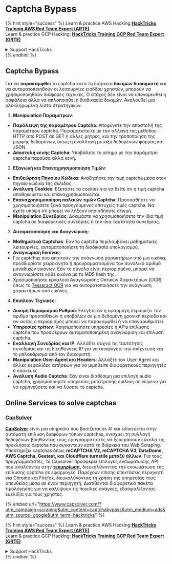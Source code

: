 # Captcha Bypass

{% hint style="success" %}
Learn & practice AWS Hacking:<img src="../.gitbook/assets/arte.png" alt="" data-size="line">[**HackTricks Training AWS Red Team Expert (ARTE)**](https://training.hacktricks.xyz/courses/arte)<img src="../.gitbook/assets/arte.png" alt="" data-size="line">\
Learn & practice GCP Hacking: <img src="../.gitbook/assets/grte.png" alt="" data-size="line">[**HackTricks Training GCP Red Team Expert (GRTE)**<img src="../.gitbook/assets/grte.png" alt="" data-size="line">](https://training.hacktricks.xyz/courses/grte)

<details>

<summary>Support HackTricks</summary>

* Check the [**subscription plans**](https://github.com/sponsors/carlospolop)!
* **Join the** 💬 [**Discord group**](https://discord.gg/hRep4RUj7f) or the [**telegram group**](https://t.me/peass) or **follow** us on **Twitter** 🐦 [**@hacktricks\_live**](https://twitter.com/hacktricks\_live)**.**
* **Share hacking tricks by submitting PRs to the** [**HackTricks**](https://github.com/carlospolop/hacktricks) and [**HackTricks Cloud**](https://github.com/carlospolop/hacktricks-cloud) github repos.

</details>
{% endhint %}

## Captcha Bypass

Για να **παρακαμφθεί** το captcha κατά τη διάρκεια **δοκιμών διακομιστή** και να αυτοματοποιηθούν οι λειτουργίες εισόδου χρηστών, μπορούν να χρησιμοποιηθούν διάφορες τεχνικές. Ο στόχος δεν είναι να υπονομευθεί η ασφάλεια αλλά να απλοποιηθεί η διαδικασία δοκιμών. Ακολουθεί μια ολοκληρωμένη λίστα στρατηγικών:

1. **Manipulation Παραμέτρων**:
* **Παράλειψη της παραμέτρου Captcha**: Αποφύγετε την αποστολή της παραμέτρου captcha. Πειραματιστείτε με την αλλαγή της μεθόδου HTTP από POST σε GET ή άλλες ρήτρες, και την τροποποίηση της μορφής δεδομένων, όπως η εναλλαγή μεταξύ δεδομένων φόρμας και JSON.
* **Αποστολή κενής Captcha**: Υποβάλετε το αίτημα με την παράμετρο captcha παρούσα αλλά κενή.
2. **Εξαγωγή και Επαναχρησιμοποίηση Τιμών**:
* **Επιθεώρηση Πηγαίου Κώδικα**: Αναζητήστε την τιμή captcha μέσα στον πηγαίο κώδικα της σελίδας.
* **Ανάλυση Cookies**: Εξετάστε τα cookies για να δείτε αν η τιμή captcha αποθηκεύεται και επαναχρησιμοποιείται.
* **Επαναχρησιμοποίηση παλαιών τιμών Captcha**: Προσπαθήστε να χρησιμοποιήσετε ξανά προηγούμενες επιτυχείς τιμές captcha. Να έχετε υπόψη ότι μπορεί να λήξουν οποιαδήποτε στιγμή.
* **Manipulation Συνεδρίας**: Δοκιμάστε να χρησιμοποιήσετε την ίδια τιμή captcha σε διαφορετικές συνεδρίες ή την ίδια ταυτότητα συνεδρίας.
3. **Αυτοματοποίηση και Αναγνώριση**:
* **Μαθηματικά Captchas**: Εάν το captcha περιλαμβάνει μαθηματικές λειτουργίες, αυτοματοποιήστε τη διαδικασία υπολογισμού.
* **Αναγνώριση Εικόνας**:
* Για captchas που απαιτούν την ανάγνωση χαρακτήρων από μια εικόνα, προσδιορίστε χειροκίνητα ή προγραμματισμένα τον συνολικό αριθμό μοναδικών εικόνων. Εάν το σύνολο είναι περιορισμένο, μπορεί να αναγνωρίσετε κάθε εικόνα με το MD5 hash της.
* Χρησιμοποιήστε εργαλεία Αναγνώρισης Οπτικών Χαρακτήρων (OCR) όπως το [Tesseract OCR](https://github.com/tesseract-ocr/tesseract) για να αυτοματοποιήσετε την ανάγνωση χαρακτήρων από εικόνες.
4. **Επιπλέον Τεχνικές**:
* **Δοκιμή Περιορισμού Ρυθμού**: Ελέγξτε αν η εφαρμογή περιορίζει τον αριθμό προσπαθειών ή υποβολών σε μια δεδομένη χρονική περίοδο και αν αυτός ο περιορισμός μπορεί να παρακαμφθεί ή να επαναρυθμιστεί.
* **Υπηρεσίες τρίτων**: Χρησιμοποιήστε υπηρεσίες ή APIs επίλυσης captcha που προσφέρουν αυτοματοποιημένη αναγνώριση και επίλυση captcha.
* **Εναλλαγή Συνεδρίας και IP**: Αλλάξτε συχνά τις ταυτότητες συνεδρίας και τις διευθύνσεις IP για να αποφύγετε την ανίχνευση και το μπλοκάρισμα από τον διακομιστή.
* **Manipulation User-Agent και Headers**: Αλλάξτε τον User-Agent και άλλες κεφαλίδες αιτήσεων για να μιμηθείτε διαφορετικούς περιηγητές ή συσκευές.
* **Ανάλυση Audio Captcha**: Εάν είναι διαθέσιμη μια επιλογή audio captcha, χρησιμοποιήστε υπηρεσίες μετατροπής ομιλίας σε κείμενο για να ερμηνεύσετε και να λύσετε το captcha.

## Online Services to solve captchas

### [CapSolver](https://www.capsolver.com/?utm\_source=google\&utm\_medium=ads\&utm\_campaign=scraping\&utm\_term=hacktricks\&utm\_content=captchabypass)

[**CapSolver**](https://www.capsolver.com/?utm\_source=google\&utm\_medium=ads\&utm\_campaign=scraping\&utm\_term=hacktricks\&utm\_content=captchabypass) είναι μια υπηρεσία που βασίζεται σε AI και ειδικεύεται στην αυτόματη επίλυση διαφόρων τύπων captchas, ενισχύει τη συλλογή δεδομένων βοηθώντας τους προγραμματιστές να ξεπεράσουν εύκολα τις προκλήσεις captcha που συναντούν κατά τη διάρκεια του Web Scraping. Υποστηρίζει captchas όπως **reCAPTCHA V2, reCAPTCHA V3, DataDome, AWS Captcha, Geetest, και Cloudflare turnstile μεταξύ άλλων**. Για τους προγραμματιστές, το Capsolver προσφέρει επιλογές ενσωμάτωσης API που αναλύονται στην [**τεκμηρίωση**](https://docs.capsolver.com/?utm\_source=github\&utm\_medium=banner\_github\&utm\_campaign=fcsrv)**,** διευκολύνοντας την ενσωμάτωση της επίλυσης captcha σε εφαρμογές. Παρέχουν επίσης επεκτάσεις περιηγητή για [Chrome](https://chromewebstore.google.com/detail/captcha-solver-auto-captc/pgojnojmmhpofjgdmaebadhbocahppod) και [Firefox](https://addons.mozilla.org/es/firefox/addon/capsolver-captcha-solver/), διευκολύνοντας τη χρήση της υπηρεσίας τους απευθείας μέσα σε έναν περιηγητή. Διατίθενται διαφορετικά πακέτα τιμολόγησης για να καλύψουν τις ποικίλες ανάγκες, εξασφαλίζοντας ευελιξία για τους χρήστες.

{% embed url="https://www.capsolver.com/?utm_campaign=scraping&utm_content=captchabypass&utm_medium=ads&utm_source=google&utm_term=hacktricks" %}

{% hint style="success" %}
Learn & practice AWS Hacking:<img src="../.gitbook/assets/arte.png" alt="" data-size="line">[**HackTricks Training AWS Red Team Expert (ARTE)**](https://training.hacktricks.xyz/courses/arte)<img src="../.gitbook/assets/arte.png" alt="" data-size="line">\
Learn & practice GCP Hacking: <img src="../.gitbook/assets/grte.png" alt="" data-size="line">[**HackTricks Training GCP Red Team Expert (GRTE)**<img src="../.gitbook/assets/grte.png" alt="" data-size="line">](https://training.hacktricks.xyz/courses/grte)

<details>

<summary>Support HackTricks</summary>

* Check the [**subscription plans**](https://github.com/sponsors/carlospolop)!
* **Join the** 💬 [**Discord group**](https://discord.gg/hRep4RUj7f) or the [**telegram group**](https://t.me/peass) or **follow** us on **Twitter** 🐦 [**@hacktricks\_live**](https://twitter.com/hacktricks\_live)**.**
* **Share hacking tricks by submitting PRs to the** [**HackTricks**](https://github.com/carlospolop/hacktricks) and [**HackTricks Cloud**](https://github.com/carlospolop/hacktricks-cloud) github repos.

</details>
{% endhint %}
